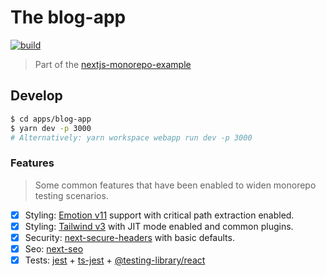 # The blog-app

<p align="left">
  <a aria-label="Build" href="https://github.com/belgattitude/nextjs-monorepo-example/actions?query=workflow%3ACI">
    <img alt="build" src="https://img.shields.io/github/workflow/status/belgattitude/nextjs-monorepo-example/CI-blog-app/main?label=CI&logo=github&style=flat-quare&labelColor=000000" />
  </a>
</p>

> Part of the [nextjs-monorepo-example](https://github.com/belgattitude/nextjs-monorepo-example)

## Develop

```bash
$ cd apps/blog-app
$ yarn dev -p 3000
# Alternatively: yarn workspace webapp run dev -p 3000
```

### Features

> Some common features that have been enabled to widen monorepo testing scenarios.

- [x] Styling: [Emotion v11](https://emotion.sh/) support with critical path extraction enabled.
- [x] Styling: [Tailwind v3](https://tailwindcss.com/) with JIT mode enabled and common plugins.
- [x] Security: [next-secure-headers](https://github.com/jagaapple/next-secure-headers) with basic defaults.
- [x] Seo: [next-seo](https://github.com/garmeeh/next-seo)
- [x] Tests: [jest](https://jestjs.io/) + [ts-jest](https://github.com/kulshekhar/ts-jest) + [@testing-library/react](https://testing-library.com/)
